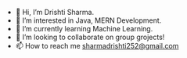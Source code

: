- 👋 Hi, I’m Drishti Sharma.
- 👀 I’m interested in Java, MERN Development.
- 🌱 I’m currently learning Machine Learning.
- 💞️ I’m looking to collaborate on group grojects!
- 📫 How to reach me sharmadrishti252@gmail.com

<!---
drisharma/drisharma is a ✨ special ✨ repository because its `README.md` (this file) appears on your GitHub profile.
You can click the Preview link to take a look at your changes.
--->
